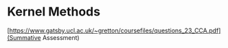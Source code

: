 # Kernel Methods

[https://www.gatsby.ucl.ac.uk/~gretton/coursefiles/questions_23_CCA.pdf](Summative Assessment)
